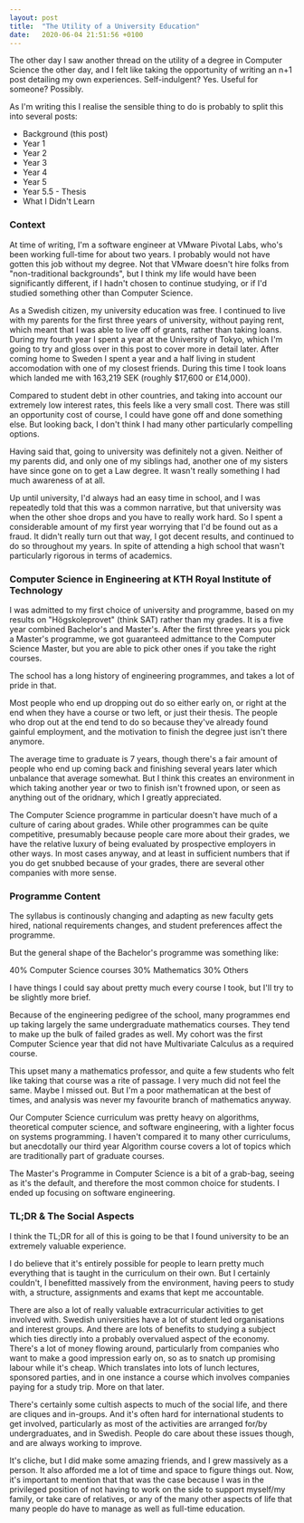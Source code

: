 ```yaml
---
layout: post
title:  "The Utility of a University Education"
date:   2020-06-04 21:51:56 +0100 
---
```



The other day I saw another thread on the utility of a degree in Computer Science the other day, and I felt like taking the opportunity of writing an n+1 post detailing my own experiences.
Self-indulgent? Yes. Useful for someone? Possibly.

As I'm writing this I realise the sensible thing to do is probably to split this into several posts:

* Background (this post)
* Year 1
* Year 2
* Year 3
* Year 4
* Year 5
* Year 5.5 - Thesis
* What I Didn't Learn


### Context

At time of writing, I'm a software engineer at VMware Pivotal Labs, who's been working full-time for about two years. 
I probably would not have gotten this job without my degree. Not that VMware doesn't hire folks from "non-traditional backgrounds", but I think my life would have been significantly different, if I hadn't chosen to continue studying, or if I'd studied something other than Computer Science. 

As a Swedish citizen, my university education was free. I continued to live with my parents for the first three years of university, without paying rent, which meant that I was able to live off of grants, rather than taking loans.
During my fourth year I spent a year at the University of Tokyo, which I'm going to try and gloss over in this post to cover more in detail later. After coming home to Sweden I spent a year and a half living in student accomodation with one of my closest friends. During this time I took loans which landed me with 163,219 SEK (roughly $17,600 or £14,000). 

Compared to student debt in other countries, and taking into account our extremely low interest rates, this feels like a very small cost.
There was still an opportunity cost of course, I could have gone off and done something else. But looking back, I don't think I had many other particularly compelling options.

Having said that, going to university was definitely not a given. Neither of my parents did, and only one of my siblings had, another one of my sisters have since gone on to get a Law degree. It wasn't really something I had much awareness of at all.

Up until university, I'd always had an easy time in school, and I was repeatedly told that this was a common narrative, but that university was when the other shoe drops and you have to really work hard. So I spent a considerable amount of my first year worrying that I'd be found out as a fraud. It didn't really turn out that way, I got decent results, and continued to do so throughout my years. In spite of attending a high school that wasn't particularly rigorous in terms of academics.



### Computer Science in Engineering at KTH Royal Institute of Technology

I was admitted to my first choice of university and programme, based on my results on "Högskoleprovet" (think SAT) rather than my grades.
It is a five year combined Bachelor's and Master's. After the first three years you pick a Master's programme, we got guaranteed admittance to the Computer Science Master, but you are able to pick other ones if you take the right courses.

The school has a long history of engineering programmes, and takes a lot of pride in that.

Most people who end up dropping out do so either early on, or right at the end when they have a course or two left, or just their thesis. The people who drop out at the end tend to do so because they've already found gainful employment, and the motivation to finish the degree just isn't there anymore.

The average time to graduate is 7 years, though there's a fair amount of people who end up coming back and finishing several years later which unbalance that average somewhat. But I think this creates an environment in which taking another year or two to finish isn't frowned upon, or seen as anything out of the oridnary, which I greatly appreciated. 

The Computer Science programme in particular doesn't have much of a culture of caring about grades. While other programmes can be quite competitive, presumably because people care more about their grades, we have the relative luxury of being evaluated by prospective employers in other ways. In most cases anyway, and at least in sufficient numbers that if you do get snubbed because of your grades, there are several other companies with more sense.


### Programme Content

The syllabus is continously changing and adapting as new faculty gets hired, national requirements changes, and student preferences affect the programme. 

But the general shape of the Bachelor's programme was something like:

40% Computer Science courses
30% Mathematics
30% Others

I have things I could say about pretty much every course I took, but I'll try to be slightly more brief. 

Because of the engineering pedigree of the school, many programmes end up taking largely the same undergraduate mathematics courses. They tend to make up the bulk of failed grades as well. My cohort was the first Computer Science year that did not have Multivariate Calculus as a required course. 

This upset many a mathematics professor, and quite a few students who felt like taking that course was a rite of passage. I very much did not feel the same. Maybe I missed out. But I'm a poor mathematican at the best of times, and analysis was never my favourite branch of mathematics anyway.

Our Computer Science curriculum was pretty heavy on algorithms, theoretical computer science, and software engineering, with a lighter focus on systems programming. I haven't compared it to many other curriculums, but anecdotally our third year Algorithm course covers a lot of topics which are traditionally part of graduate courses.

The Master's Programme in Computer Science is a bit of a grab-bag, seeing as it's the default, and therefore the most common choice for students. I ended up focusing on software engineering.

### TL;DR & The Social Aspects

I think the TL;DR for all of this is going to be that I found university to be an extremely valuable experience.

I do believe that it's entirely possible for people to learn pretty much everything that is taught in the curriculum on their own. 
But I certainly couldn't, I benefitted massively from the environment, having peers to study with, a structure, assignments and exams that kept me accountable.

There are also a lot of really valuable extracurricular activities to get involved with. Swedish universities have a lot of student led organisations and interest groups. And there are lots of benefits to studying a subject which ties directly into a probably overvalued aspect of the economy. There's a lot of money flowing around, particularly from companies who want to make a good impression early on, so as to snatch up promising labour while it's cheap. Which translates into lots of lunch lectures, sponsored parties, and in one instance a course which involves companies paying for a study trip. More on that later.

There's certainly some cultish aspects to much of the social life, and there are cliques and in-groups. And it's often hard for international students to get involved, particularly as most of the activities are arranged for/by undergraduates, and in Swedish. People do care about these issues though, and are always working to improve.

It's cliche, but I did make some amazing friends, and I grew massively as a person. It also afforded me a lot of time and space to figure things out. Now, it's important to mention that that was the case because I was in the privileged position of not having to work on the side to support myself/my family, or take care of relatives, or any of the many other aspects of life that many people do have to manage as well as full-time education.






